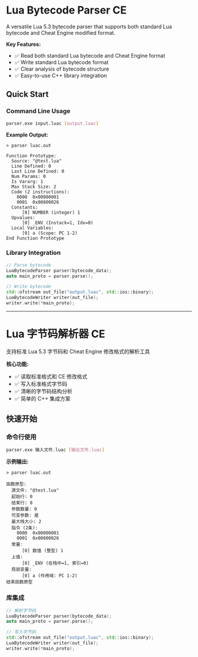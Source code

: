 # Lua Bytecode Parser CE

A versatile Lua 5.3 bytecode parser that supports both standard Lua bytecode and Cheat Engine modified format.

**Key Features:**
- ✅ Read both standard Lua bytecode and Cheat Engine format
- ✅ Write standard Lua bytecode format
- ✅ Clear analysis of bytecode structure
- ✅ Easy-to-use C++ library integration

## Quick Start

### Command Line Usage
```bash
parser.exe input.luac [output.luac]
```

**Example Output:**
```
> parser luac.out

Function Prototype:
  Source: "@test.lua"
  Line Defined: 0
  Last Line Defined: 0
  Num Params: 0
  Is Vararg: 1
  Max Stack Size: 2
  Code (2 instructions):
    0000  0x00000001
    0001  0x00800026
  Constants:
      [0] NUMBER (integer) 1
  Upvalues:
      [0] _ENV (Instack=1, Idx=0)
  Local Variables:
      [0] a (Scope: PC 1-2)
End Function Prototype
```

### Library Integration
```cpp
// Parse bytecode
LuaBytecodeParser parser(bytecode_data);
auto main_proto = parser.parse();

// Write bytecode
std::ofstream out_file("output.luac", std::ios::binary);
LuaBytecodeWriter writer(out_file);
writer.write(*main_proto);
```

---

# Lua 字节码解析器 CE

支持标准 Lua 5.3 字节码和 Cheat Engine 修改格式的解析工具

**核心功能:**
- ✅ 读取标准格式和 CE 修改格式
- ✅ 写入标准格式字节码
- ✅ 清晰的字节码结构分析
- ✅ 简单的 C++ 集成方案

## 快速开始

### 命令行使用
```bash
parser.exe 输入文件.luac [输出文件.luac]
```

**示例输出:**
```
> parser luac.out

函数原型:
  源文件: "@test.lua"
  起始行: 0
  结束行: 0
  参数数量: 0
  可变参数: 是
  最大栈大小: 2
  指令 (2条):
    0000  0x00000001
    0001  0x00800026
  常量:
      [0] 数值 (整型) 1
  上值:
      [0] _ENV (在栈中=1, 索引=0)
  局部变量:
      [0] a (作用域: PC 1-2)
结束函数原型
```

### 库集成
```cpp
// 解析字节码
LuaBytecodeParser parser(bytecode_data);
auto main_proto = parser.parse();

// 写入字节码
std::ofstream out_file("output.luac", std::ios::binary);
LuaBytecodeWriter writer(out_file);
writer.write(*main_proto);
```
